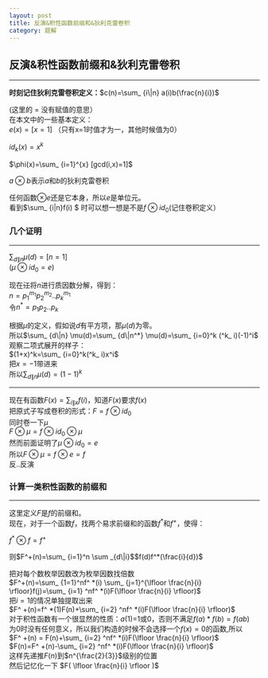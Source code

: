 ```yaml
---
layout: post
title: 反演&积性函数前缀和&狄利克雷卷积
category: 题解
---
```


## 反演&积性函数前缀和&狄利克雷卷积

---
**时刻记住狄利克雷卷积定义：**$c(n)=\sum_ {i\|n} a(i)b(\frac{n}{i})$  

(这里的 = 没有赋值的意思）  
在本文中的一些基本定义：  
$e(x)=[x=1]$  （只有x=1时值才为一，其他时候值为0）

$id_ k(x)=x^k$  

$\phi(x)=\sum_ {i=1}^{x} [gcd(i,x)=1]$

$a \otimes b$表示$a$和$b$的狄利克雷卷积  
>
任何函数$\otimes e$还是它本身，所以$e$是单位元。  
看到$\sum_ {i\|n}f(i) $ 时可以想一想是不是$f \otimes id_ 0$(记住卷积定义）  

### 几个证明  

---
$\sum_ {d\|n}\mu(d)=[n=1]$  
($\mu \otimes id_ 0=e$)

现在<del>江</del>将$n$进行质因数分解，得到：  
$n=p_ 1^{m_ 1}p_ 2^{m_ 2}..p_ k^{m_ 1}$  
令$n^*=p_ 1p_ 2..p_ k$  

根据$\mu$的定义，假如说$d$有平方项，那$\mu(d)$为零。  
所以$\sum_ {d\|n} \mu(d)=\sum_ {d\|n^*} \mu(d)=\sum_ {i=0}^k (^k_ i)(-1)^i$  
观察二项式展开的样子：  
$(1+x)^k=\sum_ {i=0}^k(^k_ i)x^i$  
把$x=-1$带进来  
所以$\sum_ {d\|n} \mu(d)=(1-1)^k$

---
现在有函数$F(x)=\sum_ {i\|x} f(i)$，知道$F(x)$要求$f(x)$  
把原式子写成卷积的形式：$F=f \otimes id_ 0$  
同时卷一下$\mu$  
$F \otimes \mu = f \otimes id_ 0 \otimes \mu$  
然而前面证明了$\mu \otimes id_ 0=e$  
所以$F \otimes \mu=f \otimes e =f$  
反..反演  


### 计算一类积性函数的前缀和

---
这里定义$F$是$f$的前缀和。  
现在，对于一个函数$f$，找两个易求前缀和的函数$f^*$和$f^+$，使得：  

$f^* \otimes f =f^+$

则$F^+(n)=\sum_ {i=1}^n \sum _{d\|i}$$f(d)f^*(\frac{i}{d})$  

把对每个数枚举因数改为枚举因数找倍数  
$F^+(n)=\sum_ {1=1}^nf^ *(i) \sum_ {j=1}^{\lfloor \frac{n}{i} \rfloor}f(j)=\sum_ {i=1} ^nf^ *(i)F(\lfloor \frac{n}{i} \rfloor)$  
把$i=1$的情况单独提取出来  
$F^ +(n)=f^ *(1)F(n)+\sum_ {i=2} ^nf^ *(i)F(\lfloor \frac{n}{i} \rfloor)$  
对于积性函数有一个很显然的性质：$a(1)$=1或0，否则不满足$f(a) * f(b)=f(ab)$  
为0时没有任何意义，所以我们构造的时候不会选择一个$f(x)=0$的函数,所以  
$F^ +(n) = F(n)+\sum_ {i=2} ^nf^ *(i)F(\lfloor \frac{n}{i} \rfloor)$  
$F(n)=F^ +(n)-\sum_ {i=2} ^nf^ *(i)F(\lfloor \frac{n}{i} \rfloor)$  
这样先递推$F(n)$到$n^{\frac{2}{3}}$级别的位置  
然后记忆化一下 $F( \lfloor \frac{n}{i} \rfloor )$  